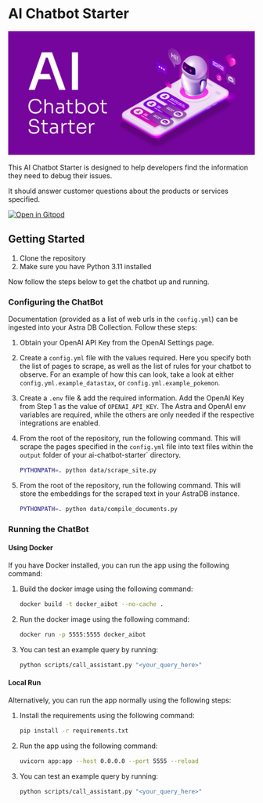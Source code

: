 # AI Chatbot Starter

![AI Chatbot Starter](chatbot.png)

This AI Chatbot Starter is designed to help developers find the information they need to debug their issues.

It should answer customer questions about the products or services specified.

[![Open in Gitpod](https://gitpod.io/button/open-in-gitpod.svg)](https://gitpod.io/#https://github.com/datastax/ai-chatbot-starter)

## Getting Started

1. Clone the repository
2. Make sure you have Python 3.11 installed

Now follow the steps below to get the chatbot up and running.

### Configuring the ChatBot

Documentation (provided as a list of web urls in the `config.yml`) can be ingested into your Astra DB Collection. Follow these steps:

1. Obtain your OpenAI API Key from the OpenAI Settings page.
2. Create a `config.yml` file with the values required. Here you specify both the list of pages to scrape, as well as the list of rules for your chatbot to observe. For an example of how this can look, take a look at either `config.yml.example_datastax`, or `config.yml.example_pokemon`.
3. Create a `.env` file & add the required information. Add the OpenAI Key from Step 1 as the value of `OPENAI_API_KEY`. The Astra and OpenAI env variables are required, while the others are only needed if the respective integrations are enabled.
4. From the root of the repository, run the following command. This will scrape the pages specified in the `config.yml` file into text files within the `output` folder of your ai-chatbot-starter` directory.

    ```bash
    PYTHONPATH=. python data/scrape_site.py
    ```

5. From the root of the repository, run the following command. This will store the embeddings for the scraped text in your AstraDB instance.

    ```bash
    PYTHONPATH=. python data/compile_documents.py
    ```

### Running the ChatBot

#### Using Docker

If you have Docker installed, you can run the app using the following command:

1. Build the docker image using the following command:

    ```bash
    docker build -t docker_aibot --no-cache .
    ```

2. Run the docker image using the following command:

    ```bash
    docker run -p 5555:5555 docker_aibot
    ```

3. You can test an example query by running:

    ```bash
    python scripts/call_assistant.py "<your_query_here>"
    ```

#### Local Run

Alternatively, you can run the app normally using the following steps:

1. Install the requirements using the following command:

    ```bash
    pip install -r requirements.txt
    ```

2. Run the app using the following command:

    ```bash
    uvicorn app:app --host 0.0.0.0 --port 5555 --reload
    ```

3. You can test an example query by running:

    ```bash
    python scripts/call_assistant.py "<your_query_here>"
    ```
